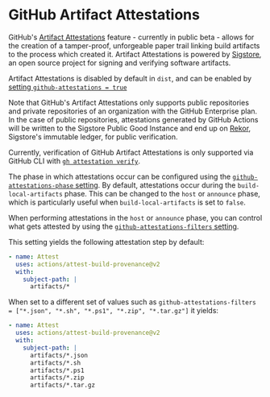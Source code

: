 # GitHub Artifact Attestations

GitHub's [Artifact Attestations] feature - currently in public beta - allows for the creation of a tamper-proof, unforgeable paper trail linking build artifacts to the process which created it. Artifact Attestations is powered by [Sigstore], an open source project for signing and verifying software artifacts.

Artifact Attestations is disabled by default in `dist`, and can be enabled by [setting `github-attestations = true`](../../reference/config.md#github-attestations)

Note that GitHub's Artifact Attestations only supports public repositories and private repositories of an organization with the GitHub Enterprise plan. In the case of public repositories, attestations generated by GitHub Actions will be written to the Sigstore Public Good Instance and end up on [Rekor], Sigstore's immutable ledger, for public verification.

Currently, verification of GitHub Artifact Attestations is only supported via GitHub CLI with [`gh attestation verify`].

The phase in which attestations occur can be configured using the [`github-attestations-phase` setting](../../reference/config.md#github-attestations-phase). By default, attestations occur during the `build-local-artifacts` phase. This can be changed to the `host` or `announce` phase, which is particularly useful when `build-local-artifacts` is set to `false`.

When performing attestations in the `host` or `announce` phase, you can control what gets attested by using the [`github-attestations-filters` setting](../../reference/config.md#github-attestations-filters).

This setting yields the following attestation step by default:

```yaml
- name: Attest
  uses: actions/attest-build-provenance@v2
  with:
    subject-path: |
      artifacts/*
```

When set to a different set of values such as `github-attestations-filters = ["*.json", "*.sh", "*.ps1", "*.zip", "*.tar.gz"]` it yields:

```yaml
- name: Attest
  uses: actions/attest-build-provenance@v2
  with:
    subject-path: |
      artifacts/*.json
      artifacts/*.sh
      artifacts/*.ps1
      artifacts/*.zip
      artifacts/*.tar.gz
```

[Artifact Attestations]: https://github.blog/2024-05-02-introducing-artifact-attestations-now-in-public-beta/
[Sigstore]: https://www.sigstore.dev/
[Rekor]: https://docs.sigstore.dev/logging/overview/
[`gh attestation verify`]: https://cli.github.com/manual/gh_attestation_verify
